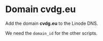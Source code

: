 # Domain **cvdg.eu**

Add the domain **cvdg.eu** to the Linode DNS.

We need the `domain_id` for the other scripts.
